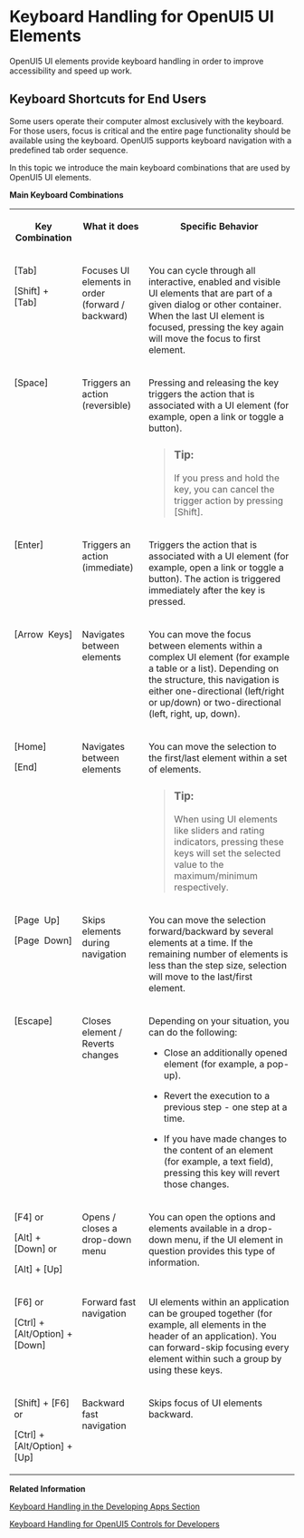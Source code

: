 <!-- loio6b741a6133284bd78e897cef8b75f6d9 -->

# Keyboard Handling for OpenUI5 UI Elements

OpenUI5 UI elements provide keyboard handling in order to improve accessibility and speed up work.



## Keyboard Shortcuts for End Users

Some users operate their computer almost exclusively with the keyboard. For those users, focus is critical and the entire page functionality should be available using the keyboard. OpenUI5 supports keyboard navigation with a predefined tab order sequence.

In this topic we introduce the main keyboard combinations that are used by OpenUI5 UI elements.

**Main Keyboard Combinations**


<table>
<tr>
<th valign="top">

Key Combination

</th>
<th valign="top">

What it does

</th>
<th valign="top">

Specific Behavior

</th>
</tr>
<tr>
<td valign="top">

[Tab\]

[Shift\] ⁠+⁠ [Tab\]

</td>
<td valign="top">

Focuses UI elements in order \(forward / backward\)

</td>
<td valign="top">

You can cycle through all interactive, enabled and visible UI elements that are part of a given dialog or other container. When the last UI element is focused, pressing the key again will move the focus to first element.

</td>
</tr>
<tr>
<td valign="top">

[Space\] 

</td>
<td valign="top">

Triggers an action \(reversible\)

</td>
<td valign="top">

Pressing and releasing the key triggers the action that is associated with a UI element \(for example, open a link or toggle a button\).

> ### Tip:  
> If you press and hold the key, you can cancel the trigger action by pressing [Shift\].



</td>
</tr>
<tr>
<td valign="top">

[Enter\]

</td>
<td valign="top">

Triggers an action \(immediate\)

</td>
<td valign="top">

Triggers the action that is associated with a UI element \(for example, open a link or toggle a button\). The action is triggered immediately after the key is pressed.

</td>
</tr>
<tr>
<td valign="top">

[Arrow  Keys\] 

</td>
<td valign="top">

Navigates between elements

</td>
<td valign="top">

You can move the focus between elements within a complex UI element \(for example a table or a list\). Depending on the structure, this navigation is either one-directional \(left/right or up/down\) or two-directional \(left, right, up, down\).

</td>
</tr>
<tr>
<td valign="top">

[Home\]

[End\]

</td>
<td valign="top">

Navigates between elements

</td>
<td valign="top">

You can move the selection to the first/last element within a set of elements.

> ### Tip:  
> When using UI elements like sliders and rating indicators, pressing these keys will set the selected value to the maximum/minimum respectively.



</td>
</tr>
<tr>
<td valign="top">

[Page  Up\]

[Page  Down\]

</td>
<td valign="top">

Skips elements during navigation

</td>
<td valign="top">

You can move the selection forward/backward by several elements at a time. If the remaining number of elements is less than the step size, selection will move to the last/first element.

</td>
</tr>
<tr>
<td valign="top">

[Escape\]

</td>
<td valign="top">

Closes element / Reverts changes

</td>
<td valign="top">

Depending on your situation, you can do the following:

-   Close an additionally opened element \(for example, a pop-up\).

-   Revert the execution to a previous step - one step at a time.

-   If you have made changes to the content of an element \(for example, a text field\), pressing this key will revert those changes.




</td>
</tr>
<tr>
<td valign="top">

[F4\] or

[Alt\] + [Down\]  or

[Alt\] + [Up\] 

</td>
<td valign="top">

Opens / closes a drop-down menu

</td>
<td valign="top">

You can open the options and elements available in a drop-down menu, if the UI element in question provides this type of information.

</td>
</tr>
<tr>
<td valign="top">

[F6\] or

[Ctrl\] + [Alt/Option\] + [Down\] 

</td>
<td valign="top">

Forward fast navigation

</td>
<td valign="top">

UI elements within an application can be grouped together \(for example, all elements in the header of an application\). You can forward-skip focusing every element within such a group by using these keys.

</td>
</tr>
<tr>
<td valign="top">

[Shift\] + [F6\]  or

[Ctrl\] + [Alt/Option\] + [Up\] 

</td>
<td valign="top">

Backward fast navigation

</td>
<td valign="top">

Skips focus of UI elements backward.

</td>
</tr>
</table>

**Related Information**  


[Keyboard Handling in the Developing Apps Section](../05_Developing_Apps/keyboard-handling-e303820.md "Keyboard Handling in the Developing Apps Section")

[Keyboard Handling for OpenUI5 Controls for Developers](../07_Developing_Controls/keyboard-handling-for-openui5-controls-for-developers-3e631ad.md "As an application developer, you need to be aware of how the various accessibility aspects, like keyboard handling, are implemented and used.")

